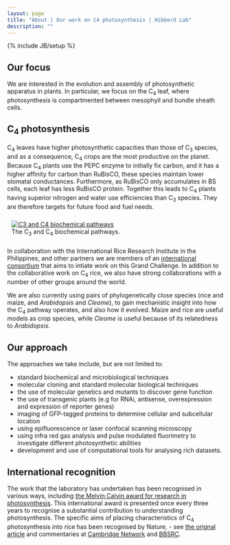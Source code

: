 ```yaml
---
layout: page
title: "About | Our work on C4 photosynthesis | Hibberd Lab"
description: ""
---
```

{% include JB/setup %}

## Our focus

We are interested in the evolution and assembly of photosynthetic apparatus in plants. In particular, we focus on the C<sub>4</sub> leaf, where photosynthesis is compartmented between mesophyll and bundle sheath cells.

## C<sub>4</sub> photosynthesis

C<sub>4</sub> leaves have higher photosynthetic capacities than those of C<sub>3</sub> species, and as a consequence, C<sub>4</sub> crops are the most productive on the planet. Because C<sub>4</sub> plants use the PEPC enzyme to initially fix carbon, and it has a higher affinity for carbon than RuBisCO, these species maintain lower stomatal conductances. Furthermore, as RuBisCO only accumulates in BS cells, each leaf has less RuBisCO protein. Together this leads to C<sub>4</sub> plants having superior nitrogen and water use efficiencies than C<sub>3</sub> species. They are therefore targets for future food and fuel needs. 

<div class="picture" style="width: 600px; margin: 10px auto; padding: 10px;">
	<a title="The C3 and C4 biochemical pathways." class="fancybox" rel="group" href="../assets/about/c3_c4.png">
		<img src="../assets/about/c3_c4_halfsize.png" alt="C3 and C4 biochemical pathways" />
	</a>
	<br />
	The C<sub>3</sub> and C<sub>4</sub> biochemical pathways.
</div>

In collaboration with the International Rice Research Institute in the Philippines, and other partners we are members of an [international consortium](http://c4rice.irri.org/) that aims to intiate work on this Grand Challenge. In addition to the collaborative work on C<sub>4</sub> rice, we also have strong collaborations with a number of other groups around the world.

We are also currently using pairs of phylogenetically close species (rice and maize, and *Arabidopsis* and *Cleome*), to gain mechanistic insight into how the C<sub>4</sub> pathway operates, and also how it evolved. Maize and rice are useful models as crop species, while *Cleome* is useful because of its relatedness to *Arabidopsis*.

## Our approach

The approaches we take include, but are not limited to: 

- standard biochemical and microbiological techniques
- molecular cloning and standard molecular biological techniques
- the use of molecular genetics and mutants to discover gene function
- the use of transgenic plants (e.g for RNAi, antisense, overexpression and expression of reporter genes)
- imaging of GFP-tagged proteins to determine cellular and subcellular location
- using epifluorescence or laser confocal scanning microscopy
- using infra red gas analysis and pulse modulated fluorimetry to investigate different photosynthetic abilities
- development and use of computational tools for analysing rich datasets.

## International recognition

The work that the laboratory has undertaken has been recognised in various ways, including [the Melvin Calvin award for research in photosynthesis](http://www.photosynthesisresearch.org/Default.aspx?pageId=216518). This international award is presented once every three years to recognise a substantial contribution to understanding photosynthesis. The specific aims of placing characteristics of C<sub>4</sub> photosynthesis into rice has been recognised by Nature, - see [the orignal article](http://www.nature.com/news/2008/081203/full/456563a.html) and commentaries at [Cambridge Network](http://www.cambridgenetwork.co.uk/news/article/default.aspx?objid=54472) and [BBSRC](http://www.bbsrc.ac.uk/media/news/2008/081205_plant_scientists_change_world.html).
